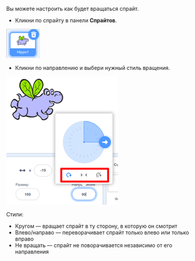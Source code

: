 Вы можете настроить как будет вращаться спрайт.

- Кликни по спрайту в панели **Спрайтов**.

![спрайт подсвечен](images/click-sprite.png)

- Кликни по направлению и выбери нужный стиль вращения.

![Разные стили поворота](images/rotation-style.png)

Стили:

- Кругом — вращает спрайт в ту сторону, в которую он смотрит
- Влево/направо — переворачивает спрайт только влево или только вправо
- Не вращать — спрайт не поворачивается независимо от его направления